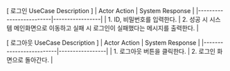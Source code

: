 [ 로그인 UseCase Description ]
| Actor Action | System Response |
|-------------------------|-----------------|
| 1. ID, 비밀번호를 입력한다. | 2. 성공 시 시스템 메인화면으로 이동하고 실패 시 로그인이 실패했다는 메시지를 출력한다. |

[ 로그아웃 UseCase Description ]
| Actor Action | System Response |
|-------------------------|-----------------|
| 1. 로그아웃 버튼을 클릭한다. | 2. 로그인 화면으로 돌아간다. |

